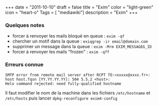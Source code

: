 +++
date = "2011-10-10"
draft = false
title = "Exim"
color = "light-green"
icon = "heart-o"
Tags = [ "mediawiki"]
description = "Exim"
+++

### Quelques notes

* forcer à renvoyer les mails bloqué en queue : `exim -qf` 
* chercher un motif dans la queue : `exiqgrep -ir email@domain.com`
* supprimer un message dans la queue : `exim -Mrm EXIM_MESSAGEG_ID`
* forcer à renvoyer les mails "frozen" : `exim -qff`

### Erreurs connue

    SMTP error from remote mail server after RCPT TO:<xxxxx@xxxx.fr>:
    host host.fqsn [YY.YY.YY.YY]: 504 5.5.2 <host>:
    Helo command rejected: need fully-qualified hostname

Il faut modifier le nom de la machine dans les fichiers `/etc/hostname` et `/etc/hosts` puis lancer `dpkg-reconfigure exim4-config`
